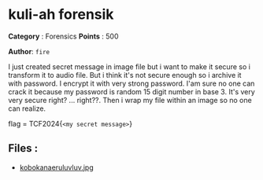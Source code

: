 # kuli-ah forensik

**Category** : Forensics
**Points** : 500

**Author**: `fire`

I just created secret message in image file but i want to make it secure 
so i transform it to audio file. But i think it's not secure enough so i 
archive it with password. I encrypt it with very strong password. I'am 
sure no one can crack it because my password is random 15 digit number in 
base 3. It's very very secure right? ... right??. Then i wrap my file 
within an image so no one can realize.

flag = TCF2024{`<my secret message>`}


## Files : 
 - [kobokanaeruluvluv.jpg](./kobokanaeruluvluv.jpg)


